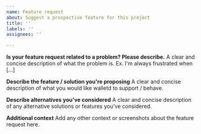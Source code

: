 ```yaml
---
name: Feature request
about: Suggest a prospective feature for this project
title: ''
labels: ''
assignees: ''

---
```


**Is your feature request related to a problem? Please describe.**
A clear and concise description of what the problem is. Ex. I'm always frustrated when [...]

**Describe the feature / solution you're proposing**
A clear and concise description of what you would like walletd to support / behave.

**Describe alternatives you've considered**
A clear and concise description of any alternative solutions or features you've considered.

**Additional context**
Add any other context or screenshots about the feature request here.
